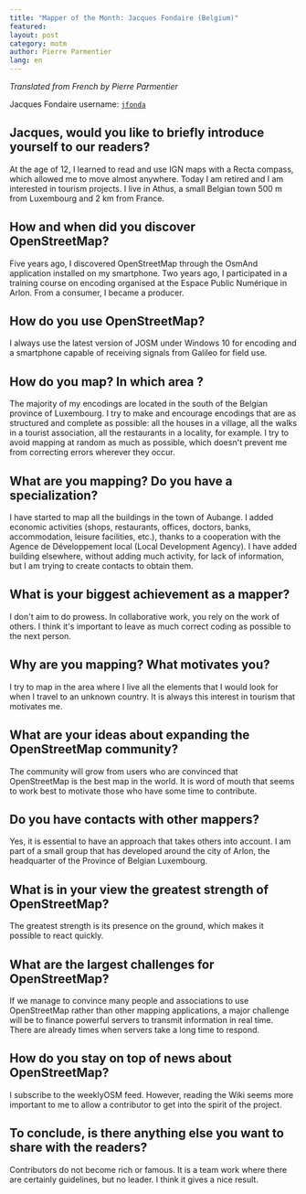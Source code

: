 ```yaml
---
title: "Mapper of the Month: Jacques Fondaire (Belgium)"
featured:
layout: post
category: motm
author: Pierre Parmentier
lang: en
---
```


*Translated from French by Pierre Parmentier*

Jacques Fondaire username: [`jfonda`](https://www.openstreetmap.org/user/jfonda)

## Jacques, would you like to briefly introduce yourself to our readers?

At the age of 12, I learned to read and use IGN maps with a Recta compass, which allowed me to move almost anywhere. Today I am retired and I am interested in tourism projects. I live in Athus, a small Belgian town 500 m from Luxembourg and 2 km from France.

## How and when did you discover OpenStreetMap?

Five years ago, I discovered OpenStreetMap through the OsmAnd application installed on my smartphone. Two years ago, I participated in a training course on encoding organised at the Espace Public Numérique in Arlon. From a consumer, I became a producer.

## How do you use OpenStreetMap?

I always use the latest version of JOSM under Windows 10 for encoding and a smartphone capable of receiving signals from Galileo for field use.

## How do you map? In which area ?

The majority of my encodings are located in the south of the Belgian province of Luxembourg. I try to make and encourage encodings that are as structured and complete as possible: all the houses in a village, all the walks in a tourist association, all the restaurants in a locality, for example. I try to avoid mapping at random as much as possible, which doesn't prevent me from correcting errors wherever they occur.

## What are you mapping? Do you have a specialization?

I have started to map all the buildings in the town of Aubange. I added economic activities (shops, restaurants, offices, doctors, banks, accommodation, leisure facilities, etc.), thanks to a cooperation with the Agence de Développement local (Local Development Agency). I have added building elsewhere, without adding much activity, for lack of information, but I am trying to create contacts to obtain them.

## What is your biggest achievement as a mapper?

I don't aim to do prowess. In collaborative work, you rely on the work of others. I think it's important to leave as much correct coding as possible to the next person.

## Why are you mapping? What motivates you?

I try to map in the area where I live all the elements that I would look for when I travel to an unknown country.  It is always this interest in tourism that motivates me.

## What are your ideas about expanding the OpenStreetMap community?

The community will grow from users who are convinced that OpenStreetMap is the best map in the world. It is word of mouth that seems to work best to motivate those who have some time to contribute.

## Do you have contacts with other mappers?

Yes, it is essential to have an approach that takes others into account. I am part of a small group that has developed around the city of Arlon, the headquarter of the Province of Belgian Luxembourg.

## What is in your view the greatest strength of OpenStreetMap?

The greatest strength is its presence on the ground, which makes it possible to react quickly.

## What are the largest challenges for OpenStreetMap?

If we manage to convince many people and associations to use OpenStreetMap rather than other mapping applications, a major challenge will be to finance powerful servers to transmit information in real time. There are already times when servers take a long time to respond.

## How do you stay on top of news about OpenStreetMap?

I subscribe to the weeklyOSM feed. However, reading the Wiki seems more important to me to allow a contributor to get into the spirit of the project. 

## To conclude, is there anything else you want to share with the readers?

Contributors do not become rich or famous. It is a team work where there are certainly guidelines, but no leader. I think it gives a nice result.
